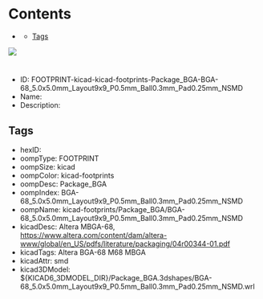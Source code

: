 



Contents
========

* [](#)
	* [Tags](#tags)
  
![][im]
# 

- ID: FOOTPRINT-kicad-kicad-footprints-Package_BGA-BGA-68_5.0x5.0mm_Layout9x9_P0.5mm_Ball0.3mm_Pad0.25mm_NSMD
- Name: 
- Description: 

## Tags

- hexID: 
- oompType: FOOTPRINT
- oompSize: kicad
- oompColor: kicad-footprints
- oompDesc: Package_BGA
- oompIndex: BGA-68_5.0x5.0mm_Layout9x9_P0.5mm_Ball0.3mm_Pad0.25mm_NSMD
- oompName: kicad-footprints/Package_BGA/BGA-68_5.0x5.0mm_Layout9x9_P0.5mm_Ball0.3mm_Pad0.25mm_NSMD
- kicadDesc: Altera MBGA-68, https://www.altera.com/content/dam/altera-www/global/en_US/pdfs/literature/packaging/04r00344-01.pdf
- kicadTags: Altera BGA-68 M68 MBGA
- kicadAttr: smd
- kicad3DModel: ${KICAD6_3DMODEL_DIR}/Package_BGA.3dshapes/BGA-68_5.0x5.0mm_Layout9x9_P0.5mm_Ball0.3mm_Pad0.25mm_NSMD.wrl



[im]: image.png
